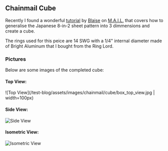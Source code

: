 ## Chainmail Cube

Recently I found a wonderful [tutorial](https://www.mailleartisans.org/articles/articledisplay.php?key=145) by [Blaise](https://www.mailleartisans.org/members/memberdisplay.php?key=249) on [M.A.I.L.](https://www.mailleartisans.org/) that covers how to generalise the Japanese 8-in-2 sheet pattern into 3 dimmensions and create a cube.

The rings used for this peice are 14 SWG with a 1/4" internal diameter made of Bright Aluminum that I bought from the Ring Lord.

### Pictures

Below are some images of the completed cube:

#### Top View:

![Top View](/test-blog/assets/images/chainmail/cube/box_top_view.jpg | width=100px)

#### Side View:

![Side View](/test-blog/assets/images/chainmail/cube/box_side_view.jpg)

#### Isometric View:

![Isometric View](/test-blog/assets/images/chainmail/cube/box_isometric_view.jpg)